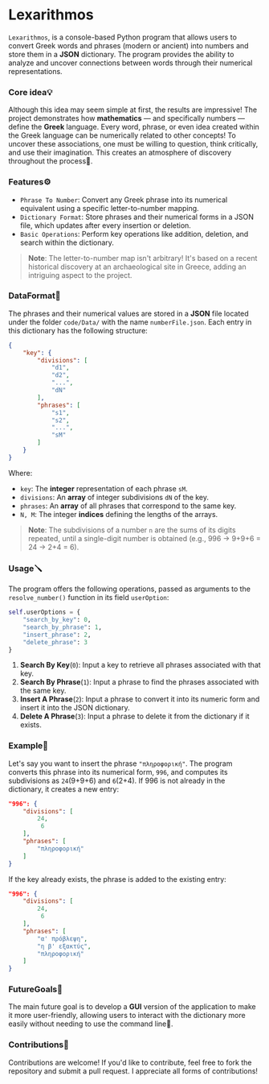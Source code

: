 # Lexarithmos

`Lexarithmos`, is a console-based Python program that allows users to convert Greek words and phrases (modern or ancient) into numbers and store them in a **JSON** dictionary. The program provides the ability to analyze and uncover connections between words through their numerical representations.

### Core idea💡

Although this idea may seem simple at first, the results are impressive! The project demonstrates how **mathematics** — and specifically numbers — define the **Greek** language. Every word, phrase, or even idea created within the Greek language can be numerically related to other concepts! To uncover these associations, one must be willing to question, think critically, and use their imagination. This creates an atmosphere of discovery throughout the process🙂.

### Features⚙️

 * `Phrase To Number`: Convert any Greek phrase into its numerical equivalent using a specific letter-to-number mapping.
 * `Dictionary Format`: Store phrases and their numerical forms in a JSON file, which updates after every insertion or deletion.
 * `Basic Operations`: Perform key operations like addition, deletion, and search within the dictionary.

> **Note**: The letter-to-number map isn't arbitrary! It's based on a recent historical discovery at an archaeological site in Greece, adding an intriguing aspect to the project.

### DataFormat📄

The phrases and their numerical values are stored in a **JSON** file located under the folder `code/Data/` with the name `numberFile.json`. Each entry in this dictionary has the following structure:

```json
{
    "key": {
        "divisions": [
            "d1",
            "d2",
            "...",
            "dN"
        ],
        "phrases": [
            "s1",
            "s2",
            "...",
            "sM"
        ]
    }
}
```

Where:

 * `key`: The **integer** representation of each phrase `sM`.
 * `divisions`: An **array** of integer subdivisions `dN` of the key.
 * `phrases`: An **array** of all phrases that correspond to the same key.
 * `N, M`: The integer **indices** defining the lengths of the arrays.

> **Note**: The subdivisions of a number `n` are the sums of its digits repeated, until a single-digit number is obtained (e.g., 996 → 9+9+6 = 24 → 2+4 = 6).

### Usage🪛

The program offers the following operations, passed as arguments to the `resolve_number()` function in its field `userOption`:

```python
self.userOptions = {
    "search_by_key": 0,
    "search_by_phrase": 1,
    "insert_phrase": 2,
    "delete_phrase": 3
}
```

 1. **Search By Key**(`0`): Input a key to retrieve all phrases associated with that key.
 2. **Search By Phrase**(`1`): Input a phrase to find the phrases associated with the same key.
 4. **Insert A Phrase**(`2`): Input a phrase to convert it into its numeric form and insert it into the JSON dictionary.
 6. **Delete A Phrase**(`3`): Input a phrase to delete it from the dictionary if it exists.

### Example💭

Let's say you want to insert the phrase `"πληροφορική"`. The program converts this phrase into its numerical form, `996`, and computes its subdivisions as `24`(9+9+6) and `6`(2+4). If 996 is not already in the dictionary, it creates a new entry:

```json
"996": {
    "divisions": [
        24,
         6
    ],
    "phrases": [
        "πληροφορική"
    ]
}
```

If the key already exists, the phrase is added to the existing entry:

```json
"996": {
    "divisions": [
        24,
         6
    ],
    "phrases": [
        "α' πρόβλεψη",
        "η β' εξακτύς",
        "πληροφορική"
    ]
}
```

### FutureGoals🔮

The main future goal is to develop a **GUI** version of the application to make it more user-friendly, allowing users to interact with the dictionary more easily without needing to use the command line🙂.

### Contributions🫴

Contributions are welcome! If you'd like to contribute, feel free to fork the repository and submit a pull request. I appreciate all forms of contributions!
